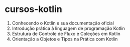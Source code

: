 # cursos-kotlin

1. Conhecendo o Kotlin e sua documentação oficial
2. Introdução prática à linguagem de programação Kotlin
3. Estrutura de Controle de Fluxo e Coleções em Kotlin
4. Orientação a Objetos e Tipos na Prática com Kotlin



